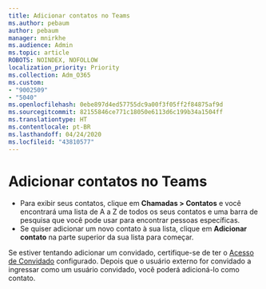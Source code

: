 ```yaml
---
title: Adicionar contatos no Teams
ms.author: pebaum
author: pebaum
manager: mnirkhe
ms.audience: Admin
ms.topic: article
ROBOTS: NOINDEX, NOFOLLOW
localization_priority: Priority
ms.collection: Adm_O365
ms.custom:
- "9002509"
- "5040"
ms.openlocfilehash: 0ebe897d4ed57755dc9a00f3f05ff2f84875af9d
ms.sourcegitcommit: 82155846ce771c18050e6113d6c199b34a1504ff
ms.translationtype: HT
ms.contentlocale: pt-BR
ms.lasthandoff: 04/24/2020
ms.locfileid: "43810577"
---
```

# <a name="add-contacts-in-teams"></a>Adicionar contatos no Teams

- Para exibir seus contatos, clique em **Chamadas > Contatos** e você encontrará uma lista de A a Z de todos os seus contatos e uma barra de pesquisa que você pode usar para encontrar pessoas específicas. 
- Se quiser adicionar um novo contato à sua lista, clique em **Adicionar contato** na parte superior da sua lista para começar.

Se estiver tentando adicionar um convidado, certifique-se de ter o [Acesso de Convidado](https://docs.microsoft.com/microsoftteams/set-up-guests) configurado. Depois que o usuário externo for convidado a ingressar como um usuário convidado, você poderá adicioná-lo como contato.

